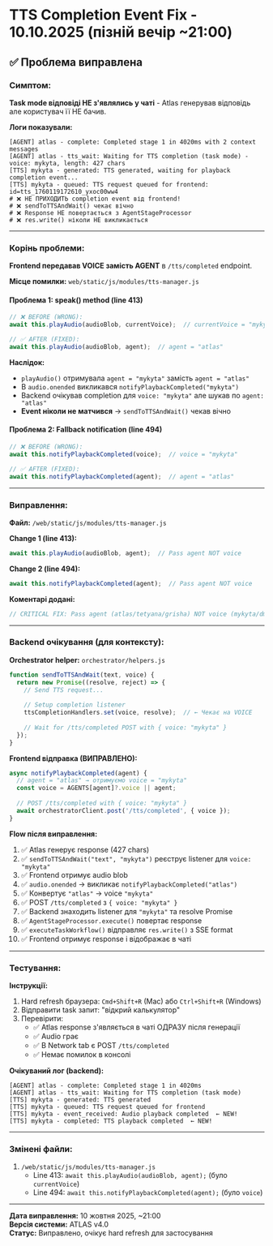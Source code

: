 # TTS Completion Event Fix - 10.10.2025 (пізній вечір ~21:00)

## ✅ Проблема виправлена

### Симптом:
**Task mode відповіді НЕ з'являлись у чаті** - Atlas генерував відповідь але користувач її НЕ бачив.

**Логи показували:**
```
[AGENT] atlas - complete: Completed stage 1 in 4020ms with 2 context messages
[AGENT] atlas - tts_wait: Waiting for TTS completion (task mode) - voice: mykyta, length: 427 chars
[TTS] mykyta - generated: TTS generated, waiting for playback completion event...
[TTS] mykyta - queued: TTS request queued for frontend: id=tts_1760119172610_yxoc00ww4
# ❌ НЕ ПРИХОДИТЬ completion event від frontend!
# ❌ sendToTTSAndWait() чекає вічно
# ❌ Response НЕ повертається з AgentStageProcessor
# ❌ res.write() ніколи НЕ викликається
```

---

### Корінь проблеми:

**Frontend передавав VOICE замість AGENT** в `/tts/completed` endpoint.

**Місце помилки:** `web/static/js/modules/tts-manager.js`

#### Проблема 1: speak() method (line 413)
```javascript
// ❌ BEFORE (WRONG):
await this.playAudio(audioBlob, currentVoice);  // currentVoice = "mykyta"

// ✅ AFTER (FIXED):
await this.playAudio(audioBlob, agent);  // agent = "atlas"
```

**Наслідок:**
- `playAudio()` отримувала `agent = "mykyta"` замість `agent = "atlas"`
- В `audio.onended` викликався `notifyPlaybackCompleted("mykyta")`
- Backend очікував completion для `voice: "mykyta"` але шукав по `agent: "atlas"`
- **Event ніколи не матчився** → `sendToTTSAndWait()` чекав вічно

#### Проблема 2: Fallback notification (line 494)
```javascript
// ❌ BEFORE (WRONG):
await this.notifyPlaybackCompleted(voice);  // voice = "mykyta"

// ✅ AFTER (FIXED):
await this.notifyPlaybackCompleted(agent);  // agent = "atlas"
```

---

### Виправлення:

**Файл:** `/web/static/js/modules/tts-manager.js`

**Change 1 (line 413):**
```javascript
await this.playAudio(audioBlob, agent);  // Pass agent NOT voice
```

**Change 2 (line 494):**
```javascript
await this.notifyPlaybackCompleted(agent);  // Pass agent NOT voice
```

**Коментарі додані:**
```javascript
// CRITICAL FIX: Pass agent (atlas/tetyana/grisha) NOT voice (mykyta/dmytro) for completion tracking
```

---

### Backend очікування (для контексту):

**Orchestrator helper:** `orchestrator/helpers.js`

```javascript
function sendToTTSAndWait(text, voice) {
  return new Promise((resolve, reject) => {
    // Send TTS request...
    
    // Setup completion listener
    ttsCompletionHandlers.set(voice, resolve);  // ← Чекає на VOICE
    
    // Wait for /tts/completed POST with { voice: "mykyta" }
  });
}
```

**Frontend відправка (ВИПРАВЛЕНО):**
```javascript
async notifyPlaybackCompleted(agent) {
  // agent = "atlas" → отримуємо voice = "mykyta"
  const voice = AGENTS[agent]?.voice || agent;
  
  // POST /tts/completed with { voice: "mykyta" }
  await orchestratorClient.post('/tts/completed', { voice });
}
```

**Flow після виправлення:**
1. ✅ Atlas генерує response (427 chars)
2. ✅ `sendToTTSAndWait("text", "mykyta")` реєструє listener для `voice: "mykyta"`
3. ✅ Frontend отримує audio blob
4. ✅ `audio.onended` → викликає `notifyPlaybackCompleted("atlas")`
5. ✅ Конвертує `"atlas"` → voice `"mykyta"`
6. ✅ POST `/tts/completed` з `{ voice: "mykyta" }`
7. ✅ Backend знаходить listener для `"mykyta"` та resolve Promise
8. ✅ `AgentStageProcessor.execute()` повертає response
9. ✅ `executeTaskWorkflow()` відправляє `res.write()` з SSE format
10. ✅ Frontend отримує response і відображає в чаті

---

### Тестування:

**Інструкції:**
1. Hard refresh браузера: `Cmd+Shift+R` (Mac) або `Ctrl+Shift+R` (Windows)
2. Відправити task запит: "відкрий калькулятор"
3. Перевірити:
   - ✅ Atlas response з'являється в чаті ОДРАЗУ після генерації
   - ✅ Audio грає
   - ✅ В Network tab є POST `/tts/completed`
   - ✅ Немає помилок в консолі

**Очікуваний лог (backend):**
```
[AGENT] atlas - complete: Completed stage 1 in 4020ms
[AGENT] atlas - tts_wait: Waiting for TTS completion (task mode)
[TTS] mykyta - generated: TTS generated
[TTS] mykyta - queued: TTS request queued for frontend
[TTS] mykyta - event_received: Audio playback completed  ← NEW!
[TTS] mykyta - completed: TTS playback completed  ← NEW!
```

---

### Змінені файли:

1. `/web/static/js/modules/tts-manager.js`
   - Line 413: `await this.playAudio(audioBlob, agent);` (було `currentVoice`)
   - Line 494: `await this.notifyPlaybackCompleted(agent);` (було `voice`)

---

**Дата виправлення:** 10 жовтня 2025, ~21:00  
**Версія системи:** ATLAS v4.0  
**Статус:** Виправлено, очікує hard refresh для застосування
